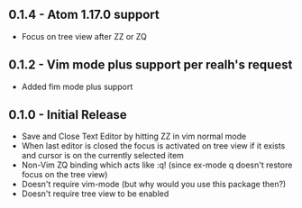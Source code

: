 ## 0.1.4 - Atom 1.17.0 support
* Focus on tree view after ZZ or ZQ

## 0.1.2 - Vim mode plus support per realh's request
* Added fim mode plus support

## 0.1.0 - Initial Release
* Save and Close Text Editor by hitting ZZ in vim normal mode
* When last editor is closed the focus is activated on tree view if it exists
and cursor is on the currently selected item
* Non-Vim ZQ binding which acts like :q! (since ex-mode q doesn't restore focus
on the tree view)
* Doesn't require vim-mode (but why would you use this package then?)
* Doesn't require tree view to be enabled
